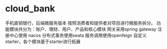 # cloud_bank
手机直销银行，后端微服务版本
按照消费者和提供者对项目进行微服务拆分。
功能模块共分为：账户、理财、用户、产品和核心模块
网关采用spring gateway
注册中心使用 nacos
分布式事务使用seata
服务调用使用openfeign
自定义starter，各个模块基于starter进行拓展
